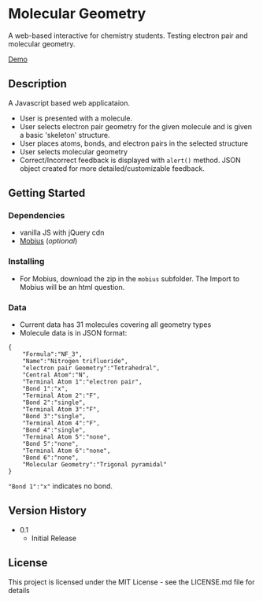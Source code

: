 # Molecular Geometry

A web-based interactive for chemistry students. Testing electron pair and molecular geometry.

[Demo](https://codepen.io/cfrayne/full/mdXmJPe) 

## Description

A Javascript based web applicataion. 

- User is presented with a molecule.
- User selects electron pair geometry for the given molecule and is given a basic 'skeleton' structure.
- User places atoms, bonds, and electron pairs in the selected structure
- User selects molecular geometry
- Correct/Incorrect feedback is displayed with `alert()` method. JSON object created for more detailed/customizable feedback.

## Getting Started

### Dependencies

* vanilla JS with jQuery cdn
* [Mobius](https://www.digitaled.com/mobius) (*optional*) 

### Installing

* For Mobius, download the zip in the `mobius` subfolder. The Import to Mobius will be an html question.

### Data

* Current data has 31 molecules covering all geometry types
* Molecule data is in JSON format:

```
{
    "Formula":"NF_3",
    "Name":"Nitrogen trifluoride",
    "electron pair Geometry":"Tetrahedral",
    "Central Atom":"N",
    "Terminal Atom 1":"electron pair",
    "Bond 1":"x",
    "Terminal Atom 2":"F",
    "Bond 2":"single",
    "Terminal Atom 3":"F",
    "Bond 3":"single",
    "Terminal Atom 4":"F",
    "Bond 4":"single",
    "Terminal Atom 5":"none",
    "Bond 5":"none",
    "Terminal Atom 6":"none",
    "Bond 6":"none",
    "Molecular Geometry":"Trigonal pyramidal"
}
```

`"Bond 1":"x"` indicates no bond.   

## Version History

* 0.1
    * Initial Release

## License

This project is licensed under the MIT License - see the LICENSE.md file for details
